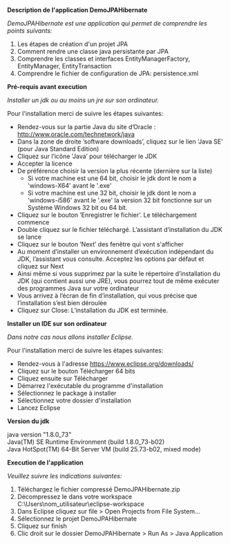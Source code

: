 __Description de l'application DemoJPAHibernate__

*DemoJPAHibernate est une application qui permet de comprendre les points suivants:*
  1. Les étapes de création d'un projet JPA	
  2. Comment rendre une classe java persistante par JPA
  3. Comprendre les classes et interfaces EntityManagerFactory, EntityManager, EntityTransaction
  4. Comprendre le fichier de configuration de JPA: persistence.xml

__Pré-requis avant execution__	

*Installer un jdk ou au moins un jre sur son ordinateur.*  

Pour l'installation merci de suivre les étapes suivantes:
  * Rendez-vous sur la partie Java du site d’Oracle : http://www.oracle.com/technetwork/java
  * Dans la zone de droite ’software downloads’, cliquez sur le lien ’Java SE’ (pour Java Standard Edition)
  * Cliquez sur l’icône ’Java’ pour télécharger le JDK
  * Accepter la licence
  * De préférence choisir la version la plus récente (dernière sur la liste)
	* Si votre machine est une 64 bit, choisir le jdk dont le nom a 'windows-X64' avant le '.exe'
	* Si votre machine est une 32 bit, choisir le jdk dont le nom a 'windows-i586' avant le '.exe' la version 32 bit fonctionne sur un Système Windows 32 bit ou 64 bit.
  * Cliquez sur le bouton ’Enregistrer le fichier’. Le téléchargement commence	 
  * Double cliquez sur le fichier téléchargé. L’assistant d’installation du JDK se lance
  * Cliquez sur le bouton ’Next’ des fenêtre qui vont s'afficher
  * Au moment d’installer un environnement d’exécution indépendant du JDK, l’assistant vous consulte. Acceptez les options par défaut et cliquez sur Next
  * Ainsi même si vous supprimez par la suite le répertoire d’installation du JDK (qui contient aussi une JRE), vous pourrez tout de même exécuter des programmes Java sur votre ordinateur
  * Vous arrivez à l’écran de fin d’installation, qui vous précise que l’installation s’est bien déroulée 
  * Cliquez sur Close: L’installation du JDK est terminée. 

__Installer un IDE sur son ordinateur__ 

*Dans notre cas nous allons installer Eclipse.*

Pour l'installation merci de suivre les étapes suivantes:
  * Rendez-vous à l'adresse https://www.eclipse.org/downloads/
  * Cliquez sur le bouton Télécharger 64 bits
  * Cliquez ensuite sur Télécharger
  * Démarrez l'exécutable du programme d'installation
  * Sélectionnez le package à installer
  * Sélectionnez votre dossier d'installation
  * Lancez Eclipse 

__Version du jdk__

java version "1.8.0_73"  
Java(TM) SE Runtime Environment (build 1.8.0_73-b02)  
Java HotSpot(TM) 64-Bit Server VM (build 25.73-b02, mixed mode)

__Execution de l'application__ 

*Veuillez suivre les indications suivantes:*
1. Téléchargez le fichier compressé DemoJPAHibernate.zip
2. Décompressez le dans votre workspace C:\Users\nom_utilisateur\eclipse-workspace	
3. Dans Eclipse cliquez sur file > Open Projects from File System...	
4. Sélectionnez le projet DemoJPAHibernate	
5. Cliquez sur finish
6. Clic droit sur le dossier DemoJPAHibernate > Run As > Java Application
